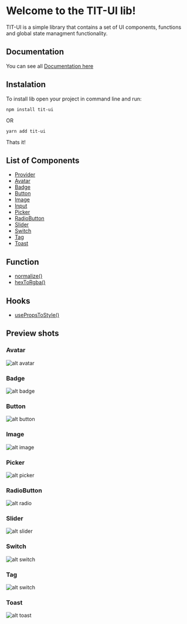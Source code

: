 # Welcome to the TIT-UI lib!

TIT-UI is a simple library that contains a set of UI components, functions and global state managment functionality.

## Documentation

You can see all [Documentation here](https://tit.dev)

## Instalation

To install lib open your project in command line and run:

```console
npm install tit-ui
```

OR

```console
yarn add tit-ui
```

Thats it!

## List of Components

- [Provider](/docs/provider.md)
- [Avatar](/docs/avatar.md)
- [Badge](/docs/badge.md)
- [Button](/docs/badge.md)
- [Image](/docs/image.md)
- [Input](/docs/input.md)
- [Picker](/docs/picker.md)
- [RadioButton](/docs/radio.md)
- [Slider](/docs/slider.md)
- [Switch](/docs/switch.md)
- [Tag](/docs/tag.md)
- [Toast](/docs/toast.md)

## Function

- [normalize()](/docs/normalize.md)
- [hexToRgba()](/docs/hexToRgba.md)

## Hooks

- [usePropsToStyle()](/docs/styles.md)

## Preview shots

### Avatar

![alt avatar](https://github.com/blnaxblachbl/tit-ui/blob/main/images/avatar.jpg?raw=true)

### Badge

![alt badge](https://github.com/blnaxblachbl/tit-ui/blob/main/images/badge.jpg?raw=true)

### Button

![alt button](https://github.com/blnaxblachbl/tit-ui/blob/main/images/button.png?raw=true)

### Image

![alt image](https://github.com/blnaxblachbl/tit-ui/blob/main/gifs/image.gif?raw=true)

### Picker

![alt picker](https://github.com/blnaxblachbl/tit-ui/blob/main/gifs/picker.gif?raw=true)

### RadioButton

![alt radio](https://github.com/blnaxblachbl/tit-ui/blob/main/gifs/radioButtons.gif?raw=true)

### Slider

![alt slider](https://github.com/blnaxblachbl/tit-ui/blob/main/gifs/slider.gif?raw=true)

### Switch

![alt switch](https://github.com/blnaxblachbl/tit-ui/blob/main/gifs/switch.gif?raw=true)

### Tag

![alt switch](https://github.com/blnaxblachbl/tit-ui/blob/main/images/tag.jpg?raw=true)

### Toast

![alt toast](https://github.com/blnaxblachbl/tit-ui/blob/main/gifs/toasts.gif?raw=true)
